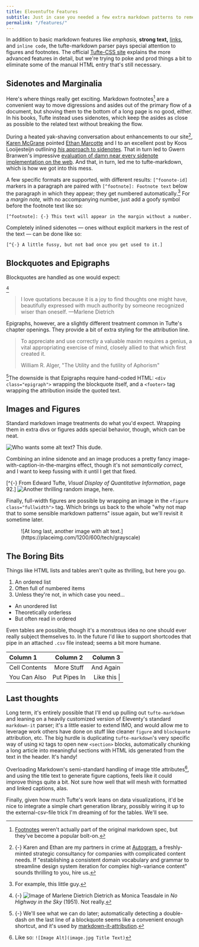 ```yaml
---
title: Eleventufte Features
subtitle: Just in case you needed a few extra markdown patterns to remember.
permalink: "/features/"
---
```


In addition to basic markdown features like *emphasis,* **strong text,** [links](http://example.com), and `inline code`, the tufte-markdown parser pays special attention to figures and footnotes. The official [Tufte-CSS site](https://edwardtufte.github.io/tufte-css/) explains the more advanced features in detail, but we're trying to poke and prod things a bit to eliminate some of the manual HTML entry that's still necessary.

## Sidenotes and Marginalia

Here's where things really get exciting. Markdown footnotes[^1] are a convenient way to move digressions and asides out of the primary flow of a document, but shoving them to the bottom of a long page is no good, either. In his books, Tufte instead uses sidenotes, which keep the asides as close as possible to the related text without breaking the flow.

[^1]: [Footnotes](https://www.markdownguide.org/extended-syntax#footnotes) weren't actually part of the original markdown spec, but they've become a popular bolt-on.

During a heated yak-shaving conversation about enhancements to our site[^autogram], [Karen McGrane](https://karenmcgrane.com) pointed [Ethan Marcotte](https://ethanmarcotte.com) and I to an excellent post by Koos Looijesteijn outlining [*his* approach to sidenotes](https://www.kooslooijesteijn.net/blog/semantic-sidenotes). That in turn led to Gwern Branwen's impressive [evaluation of damn near every sidenote implementation on the web](https://www.gwern.net/Sidenotes). And that, in turn, led me to tufte-markdown, which is how we got into this mess.

[^autogram]: {-} Karen and Ethan are my partners in crime at [Autogram](https://autogram.is), a freshly-minted strategic consultancy for companies with complicated content needs. If "establishing a consistent domain vocabulary and grammar to streamline design system iteration for complex high-variance content" sounds thrilling to you, hire us.

A few specific formats are supported, with different results: `[^foonote-id]` markers in a paragraph are paired with `[^footnote]: Footnote text` below the paragraph in which they appear; they get numbered automatically.[^eg] For a _margin note,_ with no accompanying number, just add a goofy symbol before the footnote text like so:

```
[^footnote]: {-} This text will appear in the margin without a number.
```

Completely inlined sidenotes — ones without explicit markers in the rest of the text — can be done like so:

```
[^{-} A little fussy, but not bad once you get used to it.]
```

[^eg]: For example, this little guy.

## Blockquotes and Epigraphs

Blockquotes are handled as one would expect:

[^marlene]
> I love quotations because it is a joy to find thoughts one might have, beautifully expressed with much authority by someone recognized wiser than oneself. —Marlene Dietrich

[^marlene]: {-} ![Image of Marlene Dietrich](https://placeimg.com/400/200/people/sepia) Dietrich as Monica Teasdale in _No Highway in the Sky_ (1951). Not really.

Epigraphs, however, are a slightly different treatment common in Tufte's chapter openings. They provide a bit of extra styling for the attribution line.

<div class="epigraph">

> To appreciate and use correctly a valuable maxim requires a genius, a vital appropriating exercise of mind, closely allied to that which first created it.
> <footer>William R. Alger, "The Utility and the futility of Aphorism"</footer>

</div>

[^attribution]The downside is that Epigraphs require hand-coded HTML: `<div class="epigraph">` wrapping the blockquote itself, and a `<footer>` tag wrapping the attribution inside the quoted text.

[^attribution]: {-} We'll see what we can do later; automatically detecting a double-dash on the last line of a blockquote seems like a convenient enough shortcut, and it's used by [markdown-it-attribution](https://www.npmjs.com/package/@gerhobbelt/markdown-it-attribution).

## Images and Figures

Standard markdown image treatments do what you'd expect. Wrapping them in extra divs or figures adds special behavior, though, which can be neat.

![Who wants some alt text? This dude.](https://placeimg.com/800/400/tech/grayscale)

Combining an inline sidenote and an image produces a pretty fancy image-with-caption-in-the-margins effect, though it's not _semantically correct_, and I want to keep fussing with it until I get that fixed. 

[^{-} From Edward Tufte, *Visual Display of Quantitative Information*, page 92.]
![Another thrilling random image, here.](https://placeimg.com/800/300/tech/grayscale)

Finally, full-width figures are possible by wrapping an image in the `<figure class="fullwidth">` tag. Which brings us back to the whole "why not map that to some sensible markdown patterns" issue again, but we'll revisit it sometime later.

<figure class="fullwidth">
![At long last, another image with alt text.](https://placeimg.com/1200/600/tech/grayscale)
</figure>

## The Boring Bits

Things like HTML lists and tables aren't quite as thrilling, but here you go.

1. An ordered list
2. Often full of numbered items
3. Unless they're not, in which case you need…

- An unordered list
- Theoretically orderless
- But often read in ordered

Even tables are possible, though it's a monstrous idea no one should ever really subject themselves to. In the future I'd like to support shortcodes that pipe in an attached `.csv` file instead; seems a bit more humane.

| Column 1       | Column 2     | Column 3     |
| :------------- | :----------: | -----------: |
|  Cell Contents | More Stuff   | And Again    |
| You Can Also   | Put Pipes In | Like this \| |

## Last thoughts

Long term, it's entirely possible that I'll end up pulling out `tufte-markdown` and leaning on a heavily customized version of Eleventy's standard `markdown-it` parser; it's a little easier to extend IMO, and would allow me to leverage work others have done on stuff like cleaner `figure` and `blockquote` attribution, etc. The big hurdle is duplicating `tufte-markdown`'s very specific way of using `H2` tags to open new `<section>` blocks, automatically chunking a long article into meaningful sections with HTML ids generated from the text in the header. It's handy!

Overloading Markdown's semi-standard handling of image title attributes[^titles], and using the title text to generate figure captions, feels like it could improve things quite a bit. Not sure how well that will mesh with formatted and linked captions, alas.

[^titles]: Like so: `![Image Alt](image.jpg Title Text)`

Finally, given how much Tufte's work leans on data visualizations, it'd be nice to integrate a simple chart generation library, possibly wiring it up to the external-csv-file trick I'm dreaming of for the tables. We'll see.